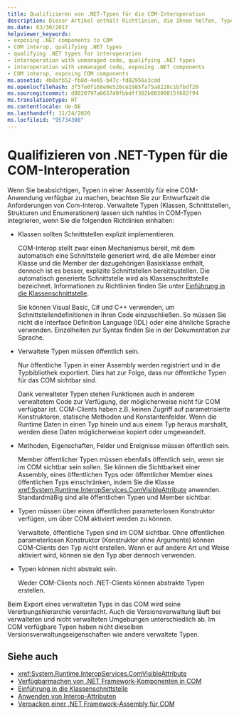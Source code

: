 ```yaml
---
title: Qualifizieren von .NET-Typen für die COM-Interoperation
description: Dieser Artikel enthält Richtlinien, die Ihnen helfen, Typen in einer .NET-Assembly für COM-Anwendungen für COM-Interop verfügbar zu machen.
ms.date: 03/30/2017
helpviewer_keywords:
- exposing .NET components to COM
- COM interop, qualifying .NET types
- qualifying .NET types for interoperation
- interoperation with unmanaged code, qualifying .NET types
- interoperation with unmanaged code, exposing .NET components
- COM interop, exposing COM components
ms.assetid: 4b8afb52-fb8d-4e65-b47c-fd82956a3cdd
ms.openlocfilehash: 3f5fe0f168e0e520ce1985faf5a8228c1bfbdf20
ms.sourcegitcommit: d8020797a6657d0fbbdff362b80300815f682f94
ms.translationtype: HT
ms.contentlocale: de-DE
ms.lasthandoff: 11/24/2020
ms.locfileid: "95734308"
---
```

# <a name="qualifying-net-types-for-com-interoperation"></a>Qualifizieren von .NET-Typen für die COM-Interoperation

Wenn Sie beabsichtigen, Typen in einer Assembly für eine COM-Anwendung verfügbar zu machen, beachten Sie zur Entwurfszeit die Anforderungen von Com-Interop. Verwaltete Typen (Klassen, Schnittstellen, Strukturen und Enumerationen) lassen sich nahtlos in COM-Typen integrieren, wenn Sie die folgenden Richtlinien einhalten:  
  
- Klassen sollten Schnittstellen explizit implementieren.  
  
     COM-Interop stellt zwar einen Mechanismus bereit, mit dem automatisch eine Schnittstelle generiert wird, die alle Member einer Klasse und die Member der dazugehörigen Basisklasse enthält, dennoch ist es besser, explizite Schnittstellen bereitzustellen. Die automatisch generierte Schnittstelle wird als Klassenschnittstelle bezeichnet. Informationen zu Richtlinien finden Sie unter [Einführung in die Klassenschnittstelle](com-callable-wrapper.md#introducing-the-class-interface).  
  
     Sie können Visual Basic, C# und C++ verwenden, um Schnittstellendefinitionen in Ihren Code einzuschließen. So müssen Sie nicht die Interface Definition Language (IDL) oder eine ähnliche Sprache verwenden. Einzelheiten zur Syntax finden Sie in der Dokumentation zur Sprache.  
  
- Verwaltete Typen müssen öffentlich sein.  
  
     Nur öffentliche Typen in einer Assembly werden registriert und in die Typbibliothek exportiert. Dies hat zur Folge, dass nur öffentliche Typen für das COM sichtbar sind.  
  
     Dank verwalteter Typen stehen Funktionen auch in anderem verwaltetem Code zur Verfügung, der möglicherweise nicht für COM verfügbar ist. COM-Clients haben z.B. keinen Zugriff auf parametrisierte Konstruktoren, statische Methoden und Konstantenfelder. Wenn die Runtime Daten in einen Typ hinein und aus einem Typ heraus marshallt, werden diese Daten möglicherweise kopiert oder umgewandelt.  
  
- Methoden, Eigenschaften, Felder und Ereignisse müssen öffentlich sein.  
  
     Member öffentlicher Typen müssen ebenfalls öffentlich sein, wenn sie im COM sichtbar sein sollen. Sie können die Sichtbarkeit einer Assembly, eines öffentlichen Typs oder öffentlicher Member eines öffentlichen Typs einschränken, indem Sie die Klasse <xref:System.Runtime.InteropServices.ComVisibleAttribute> anwenden. Standardmäßig sind alle öffentlichen Typen und Member sichtbar.  
  
- Typen müssen über einen öffentlichen parameterlosen Konstruktor verfügen, um über COM aktiviert werden zu können.  
  
     Verwaltete, öffentliche Typen sind im COM sichtbar. Ohne öffentlichen parameterlosen Konstruktor (Konstruktor ohne Argumente) können COM-Clients den Typ nicht erstellen. Wenn er auf andere Art und Weise aktiviert wird, können sie den Typ aber dennoch verwenden.  
  
- Typen können nicht abstrakt sein.  
  
     Weder COM-Clients noch .NET-Clients können abstrakte Typen erstellen.  
  
 Beim Export eines verwalteten Typs in das COM wird seine Vererbungshierarchie vereinfacht. Auch die Versionsverwaltung läuft bei verwalteten und nicht verwalteten Umgebungen unterschiedlich ab. Im COM verfügbare Typen haben nicht dieselben Versionsverwaltungseigenschaften wie andere verwaltete Typen.  
  
## <a name="see-also"></a>Siehe auch

- <xref:System.Runtime.InteropServices.ComVisibleAttribute>
- [Verfügbarmachen von .NET Framework-Komponenten in COM](../../framework/interop/exposing-dotnet-components-to-com.md)
- [Einführung in die Klassenschnittstelle](com-callable-wrapper.md#introducing-the-class-interface)
- [Anwenden von Interop-Attributen](apply-interop-attributes.md)
- [Verpacken einer .NET Framework-Assembly für COM](../../framework/interop/packaging-an-assembly-for-com.md)
